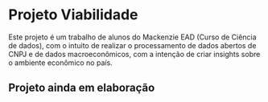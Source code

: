 # Projeto Viabilidade


Este projeto é um trabalho de alunos do Mackenzie EAD (Curso de Ciência de dados), com o intuito de realizar o processamento de dados abertos de CNPJ e de dados macroeconômicos, com a intenção de criar insights sobre o ambiente econômico no país.


## Projeto ainda em elaboração
